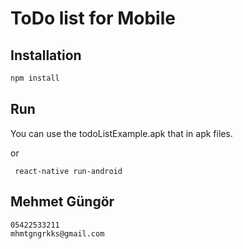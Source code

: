 # ToDo list for Mobile

 

## Installation



```bash
npm install
```

## Run

You can use the todoListExample.apk that in apk files. 

 or
```
 react-native run-android  
```
##  Mehmet Güngör
 ````
05422533211
mhmtgngrkks@gmail.com
 ````
